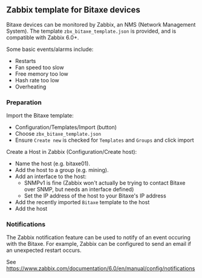 ## Zabbix template for Bitaxe devices

Bitaxe devices can be monitored by Zabbix, an NMS (Network Management System).
The template `zbx_bitaxe_template.json` is provided, and is compatible with Zabbix 6.0+.

Some basic events/alarms include:
 - Restarts
 - Fan speed too slow
 - Free memory too low
 - Hash rate too low
 - Overheating

### Preparation

Import the Bitaxe template:
 - Configuration/Templates/Import (button)
 - Choose `zbx_bitaxe_template.json`
 - Ensure `Create new` is checked for `Templates` and `Groups` and click import

Create a Host in Zabbix (Configuration/Create host):
 - Name the host (e.g. bitaxe01).
 - Add the host to a group (e.g. mining).
 - Add an interface to the host:
   - SNMPv1 is fine (Zabbix won't actually be trying to contact Bitaxe over SNMP, but needs an interface defined)
   - Set the IP address of the host to your Bitaxe's IP address
 - Add the recently imported `Bitaxe` template to the host
 - Add the host

### Notifications

The Zabbix notification feature can be used to notify of an event occuring with the Bitaxe.  For example, Zabbix can be configured to send an email if an unexpected restart occurs.

See https://www.zabbix.com/documentation/6.0/en/manual/config/notifications
